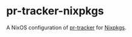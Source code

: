 # pr-tracker-nixpkgs

A NixOS configuration of [pr-tracker](https://github.com/molybdenumsoftware/pr-tracker)
for [Nixpkgs](https://github.com/nixos/nixpkgs/).
